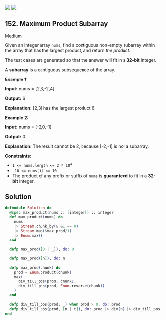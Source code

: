 [![](https://img.shields.io/github/stars/javadev/LeetCode-in-All?label=Stars&style=flat-square)](https://github.com/javadev/LeetCode-in-All)
[![](https://img.shields.io/github/forks/javadev/LeetCode-in-All?label=Fork%20me%20on%20GitHub%20&style=flat-square)](https://github.com/javadev/LeetCode-in-All/fork)

## 152\. Maximum Product Subarray

Medium

Given an integer array `nums`, find a contiguous non-empty subarray within the array that has the largest product, and return _the product_.

The test cases are generated so that the answer will fit in a **32-bit** integer.

A **subarray** is a contiguous subsequence of the array.

**Example 1:**

**Input:** nums = [2,3,-2,4]

**Output:** 6

**Explanation:** [2,3] has the largest product 6.

**Example 2:**

**Input:** nums = [-2,0,-1]

**Output:** 0

**Explanation:** The result cannot be 2, because [-2,-1] is not a subarray.

**Constraints:**

*   <code>1 <= nums.length <= 2 * 10<sup>4</sup></code>
*   `-10 <= nums[i] <= 10`
*   The product of any prefix or suffix of `nums` is **guaranteed** to fit in a **32-bit** integer.

## Solution

```elixir
defmodule Solution do
  @spec max_product(nums :: [integer]) :: integer
  def max_product(nums) do
    nums
    |> Stream.chunk_by(& &1 == 0)
    |> Stream.map(&max_prod/1)
    |> Enum.max()
  end
      
  defp max_prod([0 | _]), do: 0
                            
  defp max_prod([n]), do: n
                            
  defp max_prod(chunk) do
    prod = Enum.product(chunk)
    max(
      div_till_pos(prod, chunk),
      div_till_pos(prod, Enum.reverse(chunk))
    )
  end
      
  defp div_till_pos(prod, _) when prod > 0, do: prod
  defp div_till_pos(prod, [n | t]), do: prod |> div(n) |> div_till_pos(t)
end
```